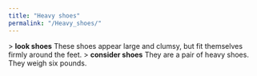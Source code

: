 ```yaml
---
title: "Heavy shoes"
permalink: "/Heavy_shoes/"
---
```


\> **look shoes**
These shoes appear large and clumsy, but fit themselves firmly around
the feet.
\> **consider shoes**
They are a pair of heavy shoes.
They weigh six pounds.